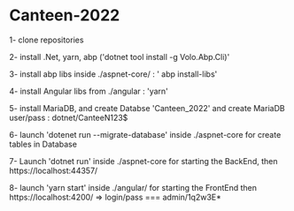 # Canteen-2022

1- clone repositories

2- install .Net, yarn, abp ('dotnet tool install -g Volo.Abp.Cli)' 

3- install abp libs inside ./aspnet-core/ : ' abp install-libs'

4- install Angular libs from ./angular : 'yarn'

5- install MariaDB, and create Databse 'Canteen_2022' and create MariaDB user/pass : dotnet/CanteeN123$

6- launch 'dotenet run --migrate-database' inside ./aspnet-core for create tables in Database 

7- Launch 'dotnet run' inside ./aspnet-core for starting the BackEnd, then https://localhost:44357/

8- launch 'yarn start' inside ./angular/ for starting the FrontEnd then https://localhost:4200/ => login/pass === admin/1q2w3E*
